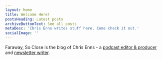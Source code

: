 ```yaml
---
layout: home
title: Welcome Here!
postsHeading: Latest posts
archiveButtonText: See all posts
metaDesc: 'Chris Enns writes stuff here. Come check it out.'
socialImage: ''
---
```

Faraway, So Close is the blog of Chris Enns - a [podcast editor & producer](https://www.lemonproductions.ca/) and [newsletter writer](/newsletter/).
